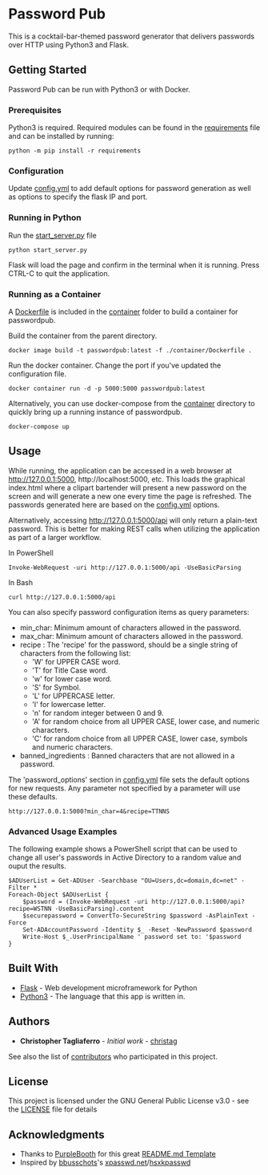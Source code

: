 # Password Pub

This is a cocktail-bar-themed password generator that delivers passwords over HTTP using Python3 and Flask.

## Getting Started

Password Pub can be run with Python3 or with Docker.

### Prerequisites

Python3 is required. Required modules can be found in the [requirements](requirements) file and can be installed by running:

```
python -m pip install -r requirements
```

### Configuration

Update [config.yml](config.yml) to add default options for password generation as well as options to specify the flask IP and port.

### Running in Python

Run the [start_server.py](start_server.py) file

```
python start_server.py
```

Flask will load the page and confirm in the terminal when it is running. Press CTRL-C to quit the application.

### Running as a Container

A [Dockerfile](container/Dockerfile) is included in the [container](container/) folder to build a container for passwordpub.

Build the container from the parent directory.

```
docker image build -t passwordpub:latest -f ./container/Dockerfile .
```

Run the docker container. Change the port if you've updated the configuration file.

```
docker container run -d -p 5000:5000 passwordpub:latest
```

Alternatively, you can use docker-compose from the [container](container) directory to quickly bring up a running instance of passwordpub. 

```
docker-compose up
```

<!---
## Running the tests

Explain how to run the automated tests for this system

### Break down into end to end tests

Explain what these tests test and why

```
Give an example
```

### And coding style tests

Explain what these tests test and why

```
Give an example
```
--->

## Usage

While running, the application can be accessed in a web browser at http://127.0.0.1:5000, http://localhost:5000, etc. This loads the graphical index.html where a clipart bartender will present a new password on the screen and will generate a new one every time the page is refreshed. The passwords generated here are based on the [config.yml](config.yml) options.

Alternatively, accessing http://127.0.0.1:5000/api will only return a plain-text password. This is better for making REST calls when utilizing the application as part of a larger workflow.

In PowerShell

```
Invoke-WebRequest -uri http://127.0.0.1:5000/api -UseBasicParsing
```

In Bash

```
curl http://127.0.0.1:5000/api
```

You can also specify password configuration items as query parameters:
* min_char: Minimum amount of characters allowed in the password.
* max_char: Minimum amount of characters allowed in the password.
* recipe : The 'recipe' for the password, should be a single string of characters from the following list:
    * 'W' for UPPER CASE word.
    * 'T' for Title Case word.
    * 'w' for lower case word.
    * 'S' for Symbol.
    * 'L' for UPPERCASE letter.  
    * 'l' for lowercase letter.
    * 'n' for random integer between 0 and 9.
    * 'A' for random choice from all UPPER CASE, lower case, and numeric characters.
    * 'C' for random choice from all UPPER CASE, lower case, symbols and numeric characters.
* banned_ingredients : Banned characters that are not allowed in a password.

The 'password_options' section in [config.yml](config.yml) file sets the default options for new requests. Any parameter not specified by a parameter will use these defaults.

```
http://127.0.0.1:5000?min_char=4&recipe=TTNNS
```

### Advanced Usage Examples

The following example shows a PowerShell script that can be used to change all user's passwords in Active Directory to a random value and ouput the results.

```
$ADUserList = Get-ADUser -Searchbase "OU=Users,dc=domain,dc=net" - Filter *
Foreach-Object $ADUserList {
    $password = (Invoke-WebRequest -uri http://127.0.0.1:5000/api?recipe=WSTNN -UseBasicParsing).content
    $securepassword = ConvertTo-SecureString $password -AsPlainText -Force
    Set-ADAccountPassword -Identity $_ -Reset -NewPassword $password
    Write-Host $_.UserPrincipalName ' password set to: '$password
}
```

## Built With

* [Flask](http://flask.pocoo.org/) - Web development microframework for Python
* [Python3](https://www.python.org/download/releases/3.0/) - The language that this app is written in.

<!---

## Contributing

Please read [CONTRIBUTING.md](https://gist.github.com/PurpleBooth/b24679402957c63ec426) for details on our code of conduct, and the process for submitting pull requests to us.


## Versioning

For the versions available, see the [tags on this repository](https://github.com/your/project/tags). 
--->

## Authors

* **Christopher Tagliaferro** - *Initial work* - [christag](https://github.com/christag)

See also the list of [contributors](https://github.com/your/project/contributors) who participated in this project.

## License

This project is licensed under the GNU General Public License v3.0 - see the [LICENSE](LICENSE) file for details

## Acknowledgments

* Thanks to [PurpleBooth](https://gist.github.com/PurpleBooth) for this great [README.md Template](https://gist.github.com/PurpleBooth/109311bb0361f32d87a2)
* Inspired by [bbusschots](https://github.com/bbusschots)'s [xpasswd.net](https://xkpasswd.net)/[hsxkpasswd](https://github.com/bbusschots/hsxkpasswd)
